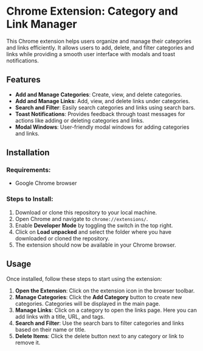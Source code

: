 # Chrome Extension: Category and Link Manager

This Chrome extension helps users organize and manage their categories and links efficiently. It allows users to add, delete, and filter categories and links while providing a smooth user interface with modals and toast notifications.

## Features
- **Add and Manage Categories**: Create, view, and delete categories.
- **Add and Manage Links**: Add, view, and delete links under categories.
- **Search and Filter**: Easily search categories and links using search bars.
- **Toast Notifications**: Provides feedback through toast messages for actions like adding or deleting categories and links.
- **Modal Windows**: User-friendly modal windows for adding categories and links.
  
## Installation

### Requirements:
- Google Chrome browser

### Steps to Install:
1. Download or clone this repository to your local machine.
2. Open Chrome and navigate to `chrome://extensions/`.
3. Enable **Developer Mode** by toggling the switch in the top right.
4. Click on **Load unpacked** and select the folder where you have downloaded or cloned the repository.
5. The extension should now be available in your Chrome browser.

## Usage

Once installed, follow these steps to start using the extension:

1. **Open the Extension**: Click on the extension icon in the browser toolbar.
2. **Manage Categories**: Click the **Add Category** button to create new categories. Categories will be displayed in the main page.
3. **Manage Links**: Click on a category to open the links page. Here you can add links with a title, URL, and tags.
4. **Search and Filter**: Use the search bars to filter categories and links based on their name or title.
5. **Delete Items**: Click the delete button next to any category or link to remove it.


